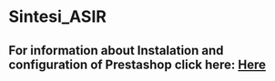 # Sintesi_ASIR
## For information about Instalation and configuration of Prestashop click here: [Here](https://github.com/nic1551/Sintesi_ASIR/blob/master/PRESTASHOP/CONFIG/Installation_and_Configuration_Prestashop.md)
